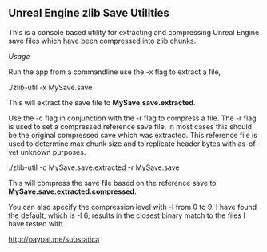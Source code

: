 ## Unreal Engine zlib Save Utilities

This is a console based utility for extracting and compressing Unreal Engine save files which have been compressed into zlib chunks.

*Usage*

Run the app from a commandline use the -x flag to extract a file,

./zlib-util -x MySave.save

This will extract the save file to **MySave.save.extracted**.

Use the -c flag in conjunction with the -r flag to compress a file. The -r flag is used to set a compressed reference save file, in most cases this should be the original compressed save which was extracted. This reference file is used to determine max chunk size and to replicate header bytes with as-of-yet unknown purposes.

./zlib-util -c MySave.save.extracted -r MySave.save

This will compress the save file based on the reference save to **MySave.save.extracted.compressed**.

You can also specify the compression level with -l from 0 to 9. I have found the default, which is -l 6, results in the closest binary match to the files I have tested with.

http://paypal.me/substatica
